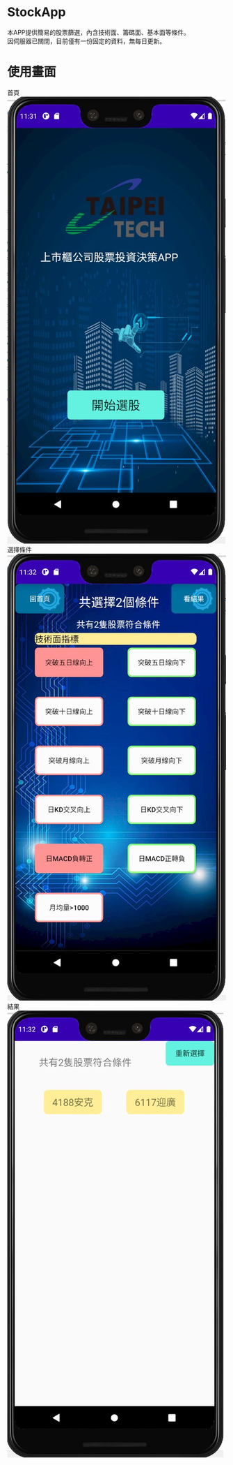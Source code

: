 # StockApp

本APP提供簡易的股票篩選，內含技術面、籌碼面、基本面等條件。<br>
因伺服器已關閉，目前僅有一份固定的資料，無每日更新。<br>

# 使用畫面
首頁<br>
![image](https://github.com/TawaOuO/StockApp/blob/master/home.JPG)<br>
選擇條件<br>
![image](https://github.com/TawaOuO/StockApp/blob/master/using.JPG)<br>
結果<br>
![image](https://github.com/TawaOuO/StockApp/blob/master/result.JPG)<br>
